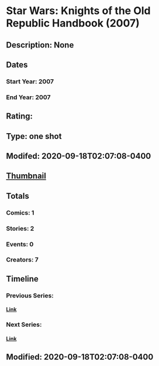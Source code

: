 # Star Wars: Knights of the Old Republic Handbook (2007)
## Description: None
## Dates
### Start Year: 2007
### End Year: 2007
## Rating: 
## Type: one shot
## Modifed: 2020-09-18T02:07:08-0400
## [Thumbnail](http://i.annihil.us/u/prod/marvel/i/mg/b/40/image_not_available.jpg)
## Totals
### Comics: 1
### Stories: 2
### Events: 0
### Creators: 7
## Timeline
### Previous Series: 
#### [Link]()
### Next Series: 
#### [Link]()
## Modified: 2020-09-18T02:07:08-0400